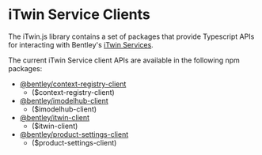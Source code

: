 # iTwin Service Clients

The iTwin.js library contains a set of packages that provide Typescript APIs for interacting with Bentley's [iTwin Services](./iTwinService.md).

The current iTwin Service client APIs are available in the following npm packages:

- [@bentley/context-registry-client](https://www.npmjs.com/package/@bentley/context-registry-client)
  - ($context-registry-client)
- [@bentley/imodelhub-client](https://www.npmjs.com/package/@bentley/imodelhub-client)
  - ($imodelhub-client)
- [@bentley/itwin-client](https://www.npmjs.com/package/@bentley/itwin-client)
  - ($itwin-client)
- [@bentley/product-settings-client](https://www.npmjs.com/package/@bentley/product-settings-client)
  - ($product-settings-client)
